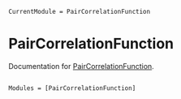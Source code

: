 ```@meta
CurrentModule = PairCorrelationFunction
```

# PairCorrelationFunction

Documentation for [PairCorrelationFunction](https://github.com/drbergman-lab/PairCorrelationFunction.jl).

```@index
```

```@autodocs
Modules = [PairCorrelationFunction]
```
